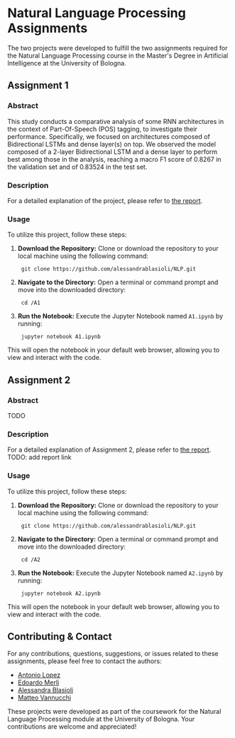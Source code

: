 # Natural Language Processing Assignments

The two projects were developed to fulfill the two assignments required for the Natural Language Processing course in the Master's Degree in Artificial Intelligence at the University of Bologna.

## Assignment 1

### Abstract
This study conducts a comparative analysis of some RNN architectures in the context of Part-Of-Speech (POS) tagging, to investigate their performance. Specifically, we focused on architectures composed of Bidirectional LSTMs and dense layer(s) on top. We observed the model composed of a 2-layer Bidirectional LSTM and a dense layer to perform best among those in the analysis, reaching a macro F1 score of 0.8267 in the validation set and of 0.83524 in the test set.

### Description
For a detailed explanation of the project, please refer to [the report](https://github.com/alessandrablasioli/NLP/blob/main/A1/report.pdf).

### Usage
To utilize this project, follow these steps:

1. **Download the Repository:**
   Clone or download the repository to your local machine using the following command:

        git clone https://github.com/alessandrablasioli/NLP.git

2. **Navigate to the Directory:**
   Open a terminal or command prompt and move into the downloaded directory:

        cd /A1

3. **Run the Notebook:**
   Execute the Jupyter Notebook named `A1.ipynb` by running:

        jupyter notebook A1.ipynb

This will open the notebook in your default web browser, allowing you to view and interact with the code.

## Assignment 2

### Abstract
TODO

### Description
For a detailed explanation of Assignment 2, please refer to [the report](). TODO: add report link
 
### Usage
To utilize this project, follow these steps:

1. **Download the Repository:**
   Clone or download the repository to your local machine using the following command:

        git clone https://github.com/alessandrablasioli/NLP.git

2. **Navigate to the Directory:**
   Open a terminal or command prompt and move into the downloaded directory:

        cd /A2

3. **Run the Notebook:**
   Execute the Jupyter Notebook named `A2.ipynb` by running:

        jupyter notebook A2.ipynb

This will open the notebook in your default web browser, allowing you to view and interact with the code.

## Contributing & Contact

For any contributions, questions, suggestions, or issues related to these assignments, please feel free to contact the authors:

- [Antonio Lopez](https://github.com/elements72)
- [Edoardo Merli](https://github.com/edomerli)
- [Alessandra Blasioli](https://github.com/alessandrablasioli)
- [Matteo Vannucchi](https://github.com/MatteoVannucchi0)

These projects were developed as part of the coursework for the Natural Language Processing module at the University of Bologna. Your contributions are welcome and appreciated!

